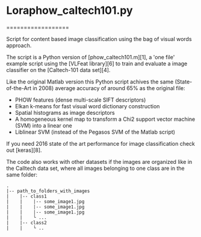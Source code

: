 # Loraphow_caltech101.py
==================

Script for content based image classification using the bag of visual words approach.

The script is a Python version of [phow_caltech101.m][1], a 'one file' example script using the [VLFeat library][6] to train and evaluate a image classifier on the [Caltech-101 data set][4]. 

Like the original Matlab version this Python script achives the same (State-of-the-Art in 2008) average accuracy of around 65% as the original file:

- PHOW features (dense multi-scale SIFT descriptors)
- Elkan k-means for fast visual word dictionary construction
- Spatial histograms as image descriptors
- A homogeneous kernel map to transform a Chi2 support vector machine (SVM) into a linear one
- Liblinear SVM (instead of the Pegasos SVM of the Matlab script)

If you need 2016 state of the art performance for image classification check out [keras][8].


The code also works with other datasets if the images are organized like in the Calltech data set, where all images belonging to one class are in the same folder:
    
    .
    |-- path_to_folders_with_images
    |    |-- class1
    |    |    |-- some_image1.jpg
    |    |    |-- some_image1.jpg
    |    |    |-- some_image1.jpg
    |    |    └ ...
    |    |-- class2
    |    |    └ ..